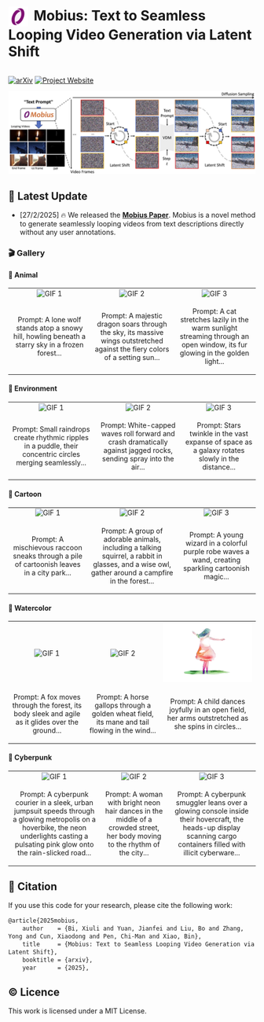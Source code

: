 <h1 style="display: inline-block;">
    <img src="./assets/logo.png" alt="Icon" width="40" height="40" style="vertical-align: middle; margin-right: 5px;">
    Mobius: Text to Seamless Looping Video Generation via Latent Shift
</h1>

[![arXiv](https://img.shields.io/badge/arXiv-1234.1234-8A2BE2?style=for-the-badge&logo=arxiv&logoColor=white)]() [![Project Website](https://img.shields.io/badge/Website-Project%20Page-4682B4?style=for-the-badge&logo=github&logoColor=white)](https://mobius-diffusion.github.io/) 

![title](./assets/algorithm.jpg)

## 🔮 Latest Update

- [27/2/2025] 🔥 We released the **[Mobius Paper](https://arxiv.org/abs/2312.16476)**. Mobius is a novel method to generate seamlessly looping videos from text descriptions directly without any user annotations.

<!-- ## 📌 Installation Guide

### 🛠️ Step 1:


### 🛠️ Step 2:  -->

### 🎬 Gallery

#### 🧸 Animal
<table border="0" style="width: 100%; text-align: center;">
  <tr>
    <td width="30%">
      <img src="./assets/gallery/animal/case_1_loop.gif" alt="GIF 1" width="100%">
    </td>
    <td width="30%">
      <img src="./assets/gallery/animal/case_2_loop.gif" alt="GIF 2" width="100%">
    </td >
    <td width="30%">
      <img src="./assets/gallery/animal/case_3_loop.gif" alt="GIF 3" width="100%">
    </td>
  </tr>
  <tr>
    <td>
      <p>Prompt: A lone wolf stands atop a snowy hill, howling beneath a starry sky in a frozen forest...</p>
    </td>
    <td>
      <p>Prompt: A majestic dragon soars through the sky, its massive wings outstretched against the fiery colors of a setting sun...</p>
    </td>
    <td>
      <p>Prompt: A cat stretches lazily in the warm sunlight streaming through an open window, its fur glowing in the golden light...</p>
    </td>
  </tr>
    
</table>


#### 🧩 Environment
<table border="0" style="width: 100%; text-align: center;">
  <tr>
    <td>
      <img src="./assets/gallery/envirnment/case_4_loop.gif" alt="GIF 1" width="100%">
    </td>
    <td>
      <img src="./assets/gallery/envirnment/case_5_loop.gif" alt="GIF 2" width="100%">
    </td>
    <td>
      <img src="./assets/gallery/envirnment/case_6_loop.gif" alt="GIF 3" width="100%">
    </td>
  </tr>
  <tr>
    <td>
      <p>
        Prompt: Small raindrops create rhythmic ripples in a puddle, their concentric circles merging seamlessly...
    </td>
    <td>
        <p>
            Prompt: White-capped waves roll forward and crash dramatically against jagged rocks, sending spray into the air...
        </p>
    </td>
    <td>
        <p>
            Prompt: Stars twinkle in the vast expanse of space as a galaxy rotates slowly in the distance...
    </td>
  </tr>
</table>

#### 🎠 Cartoon
<table border="0" style="width: 100%; text-align: center;">
  <tr>
    <td>
      <img src="./assets/gallery/cartoon/case_7_loop.gif" alt="GIF 1" width="100%">
    </td>
    <td>
      <img src="./assets/gallery/cartoon/case_8_loop.gif" alt="GIF 2" width="100%">
    </td>
    <td>
      <img src="./assets/gallery/cartoon/case_9_loop.gif" alt="GIF 3" width="100%">
    </td>
  </tr>
  <tr>
    <td>
      <p>Prompt: A mischievous raccoon sneaks through a pile of cartoonish leaves in a city park...</p>
    </td>
    <td>
      <p>Prompt: A group of adorable animals, including a talking squirrel, a rabbit in glasses, and a wise owl, gather around a campfire in the forest...</p>
    </td>
    <td>
      <p>Prompt: A young wizard in a colorful purple robe waves a wand, creating sparkling cartoonish magic...</p>
    </td>
  </tr>
</table>

#### 🎨 Watercolor
<table border="0" style="width: 100%; text-align: center;">
  <tr>
    <td>
      <img src="./assets/gallery/watercolor/case_10_loop.gif" alt="GIF 1" width="100%">
    </td>
    <td>
      <img src="./assets/gallery/watercolor/case_11_loop.gif" alt="GIF 2" width="100%">
    </td>
    <td>
      <img src="./assets/gallery/watercolor/case_12_loop.gif" alt="GIF 3" width="100%">
    </td>
  </tr>
  <tr>
    <td>
      <p>Prompt: A fox moves through the forest, its body sleek and agile as it glides over the ground...</p>
    </td>
    <td>
      <p>Prompt: A horse gallops through a golden wheat field, its mane and tail flowing in the wind...</p>
    </td>
    <td>
      <p>Prompt: A child dances joyfully in an open field, her arms outstretched as she spins in circles...</p>
    </td>
  </tr>
</table>

#### 🥽 Cyberpunk
<table border="0" style="width: 100%; text-align: center;">
  <tr>
    <td>
      <img src="./assets/gallery/cyberpunk/case_13_loop.gif" alt="GIF 1" width="100%">
    </td>
    <td>
      <img src="./assets/gallery/cyberpunk/case_14_loop.gif" alt="GIF 2" width="100%">
    </td>
    <td>
      <img src="./assets/gallery/cyberpunk/case_15_loop.gif" alt="GIF 3" width="100%">
    </td>
  </tr>
  <tr>
    <td>
      <p>Prompt: A cyberpunk courier in a sleek, urban jumpsuit speeds through a glowing metropolis on a hoverbike, the neon underlights casting a pulsating pink glow onto the rain-slicked road...</p>
    </td>
    <td>
      <p>Prompt: A woman with bright neon hair dances in the middle of a crowded street, her body moving to the rhythm of the city...</p>
    </td>
    <td>
      <p>Prompt: A cyberpunk smuggler leans over a glowing console inside their hovercraft, the heads-up display scanning cargo containers filled with illicit cyberware...</p>
    </td>
  </tr>
</table>

<!-- ## 📋 TODO

- [x] Release the paper.
- [ ] Release the code. -->


## :paperclip: Citation

If you use this code for your research, please cite the following work:

```
@article{2025mobius,
    author    = {Bi, Xiuli and Yuan, Jianfei and Liu, Bo and Zhang, Yong and Cun, Xiaodong and Pen, Chi-Man and Xiao, Bin},
    title     = {Mobius: Text to Seamless Looping Video Generation via Latent Shift},
    booktitle = {arxiv},
    year      = {2025},
```

## :copyright: Licence

This work is licensed under a MIT License.